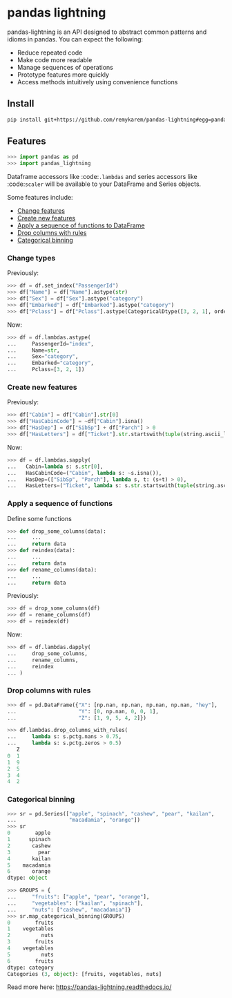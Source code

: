 # pandas lightning

pandas-lightning is an API designed to abstract common
patterns and idioms in pandas. You can expect the following:

- Reduce repeated code
- Make code more readable
- Manage sequences of operations
- Prototype features more quickly
- Access methods intuitively using convenience functions

## Install

```bash
pip install git+https://github.com/remykarem/pandas-lightning#egg=pandas-lightning
```

## Features

```python
>>> import pandas as pd
>>> import pandas_lightning
```

Dataframe accessors like :code:`.lambdas` and series accessors like :code:`scaler`
will be available to your DataFrame and Series objects.

Some features include:

* [Change features](#change-types)
* [Create new features](#create-new-features)
* [Apply a sequence of functions to DataFrame](#apply-a-sequence-of-functions)
* [Drop columns with rules](#drop-columns-with-rules)
* [Categorical binning](#categorial-binning)

### Change types

Previously:

```python
>>> df = df.set_index("PassengerId")
>>> df["Name"] = df["Name"].astype(str)
>>> df["Sex"] = df["Sex"].astype("category")
>>> df["Embarked"] = df["Embarked"].astype("category")
>>> df["Pclass"] = df["Pclass"].astype(CategoricalDtype([3, 2, 1], ordered=True)
```

Now:

```python
>>> df = df.lambdas.astype(
...     PassengerId="index",
...     Name=str,
...     Sex="category",
...     Embarked="category",
...     Pclass=[3, 2, 1])
```

### Create new features

Previously:

```python
>>> df["Cabin"] = df["Cabin"].str[0]
>>> df["HasCabinCode"] = ~df["Cabin"].isna()
>>> df["HasDep"] = df["SibSp"] + df["Parch"] > 0
>>> df["HasLetters"] = df["Ticket"].str.startswith(tuple(string.ascii_letters))
```

Now:

```python
>>> df = df.lambdas.sapply(
...   Cabin=lambda s: s.str[0],
...   HasCabinCode=("Cabin", lambda s: ~s.isna()),
...   HasDep=(["SibSp", "Parch"], lambda s, t: (s+t) > 0),
...   HasLetters=("Ticket", lambda s: s.str.startswith(tuple(string.ascii_letters)))
```

### Apply a sequence of functions

Define some functions

```python
>>> def drop_some_columns(data):
...     ...
...     return data
>>> def reindex(data):
...     ...
...     return data
>>> def rename_columns(data):
...     ...
...     return data
```

Previously:

```python
>>> df = drop_some_columns(df)
>>> df = rename_columns(df)
>>> df = reindex(df)
```

Now:

```python
>>> df = df.lambdas.dapply(
...     drop_some_columns,
...     rename_columns,
...     reindex
... )
```

### Drop columns with rules

```python
>>> df = pd.DataFrame({"X": [np.nan, np.nan, np.nan, np.nan, "hey"],
...                    "Y": [0, np.nan, 0, 0, 1],
...                    "Z": [1, 9, 5, 4, 2]})
```

```python
>>> df.lambdas.drop_columns_with_rules(
...     lambda s: s.pctg.nans > 0.75,
...     lambda s: s.pctg.zeros > 0.5)
   Z
0  1
1  9
2  5
3  4
4  2
```

### Categorical binning

```python
>>> sr = pd.Series(["apple", "spinach", "cashew", "pear", "kailan",
...                 "macadamia", "orange"])
>>> sr
0        apple
1      spinach
2       cashew
3         pear
4       kailan
5    macadamia
6       orange
dtype: object
```

```python
>>> GROUPS = {
...     "fruits": ["apple", "pear", "orange"],
...     "vegetables": ["kailan", "spinach"],
...     "nuts": ["cashew", "macadamia"]}
>>> sr.map_categorical_binning(GROUPS)
0        fruits
1    vegetables
2          nuts
3        fruits
4    vegetables
5          nuts
6        fruits
dtype: category
Categories (3, object): [fruits, vegetables, nuts]
```

Read more here: https://pandas-lightning.readthedocs.io/
